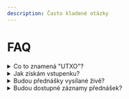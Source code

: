 ```yaml
---
description: Často kladené otázky
---
```


# FAQ

<details>

<summary>Co to znamená "UTXO"?</summary>

"UTXO" znamená "Unspent transaction output", což by se dalo přeložit jako "neutracený výstup transakce". Jedná se o [základní mechanismus fungování bitcoinu](https://www.alza.cz/transakcni-poplatky-a-minimalni-velikost-utxo#co-je-utxo).

"_UTXO je jediný způsob, jakým váš bitcoin skutečně "existuje". Každá transakce bere předchozí neutracené výstupy, používá je jako vstupy a ve výsledku vytváří nové výstupy. Každý konec je novým začátkem. Bitcoin je krásný._" - [@SatsJoseph](https://twitter.com/SatsJoseph/status/1370329486059843588)

</details>

<details>

<summary>Jak získám vstupenku?</summary>

[Vstupenky](navstevnici/vstupenky.md) budou k dispozici k zakoupení v průběhu února 2022.

</details>

<details>

<summary>Budou přednášky vysílané živě?</summary>

Ano, [plánujeme livestreamovat](utxo.tv-livestream.md) všechny 3 přednáškové sály prostřednictvím YouTube. Workshopy streamované ani nahrávané nebudou.

</details>

<details>

<summary>Budou dostupné záznamy přednášek?</summary>

Ano, všechny přednášky se budou vysílat živě a po konferenci budou dostupné zdarma na našem YouTube kanálu.

</details>

